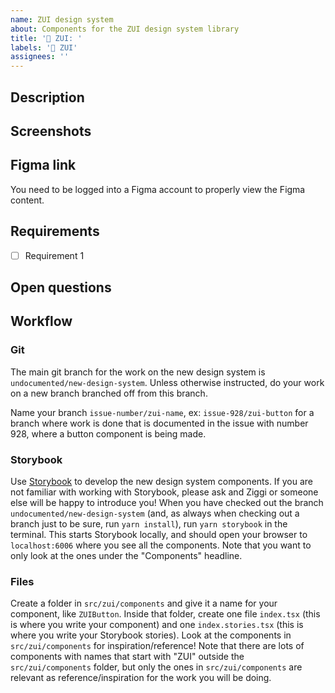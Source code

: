 ```yaml
---
name: ZUI design system
about: Components for the ZUI design system library
title: '🧱 ZUI: '
labels: '🧱 ZUI'
assignees: ''
---
```


## Description

## Screenshots

## Figma link

You need to be logged into a Figma account to properly view the Figma content.

## Requirements

- [ ] Requirement 1

## Open questions

## Workflow

### Git

The main git branch for the work on the new design system is `undocumented/new-design-system`. Unless otherwise instructed, do your work on a new branch branched off from this branch.

Name your branch `issue-number/zui-name`, ex: `issue-928/zui-button` for a branch where work is done that is documented in the issue with number 928, where a button component is being made.

### Storybook

Use [Storybook](https://storybook.js.org/) to develop the new design system components. If you are not familiar with working with Storybook, please ask and Ziggi or someone else will be happy to introduce you!
When you have checked out the branch `undocumented/new-design-system` (and, as always when checking out a branch just to be sure, run `yarn install`), run `yarn storybook` in the terminal. This starts Storybook locally, and should open your browser to `localhost:6006` where you see all the components. Note that you want to only look at the ones under the "Components" headline.

### Files

Create a folder in `src/zui/components` and give it a name for your component, like `ZUIButton`. Inside that folder, create one file `index.tsx` (this is where you write your component) and one `index.stories.tsx` (this is where you write your Storybook stories). Look at the components in `src/zui/components` for inspiration/reference! Note that there are lots of components with names that start with "ZUI" outside the `src/zui/components` folder, but only the ones in `src/zui/components` are relevant as reference/inspiration for the work you will be doing.
